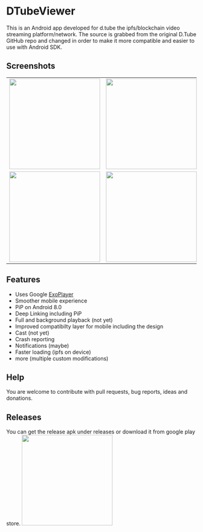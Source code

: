 # DTubeViewer

This is an Android app developed for d.tube the ipfs/blockchain video streaming platform/network. The source is grabbed from the original D.Tube GitHub repo and changed in order to make it more compatible and easier to use with Android SDK.

## Screenshots
<table>
<tr>
  <td><img width="240" src="https://i.imgur.com/wYqZFPU.jpg"></img></td>
  <td><img width="240" src="https://i.imgur.com/iejmB5g.jpg"></img></td>
  <td><img width="240" src="https://i.imgur.com/e9QCSiC.jpg"></img></td>
</tr>
<tr>
  <td><img width="240" src="https://i.imgur.com/sCNRhKR.jpg"></img></td>
  <td><img width="240" src="https://i.imgur.com/lAggeId.jpg"></img></td>
</tr>
</table>

## Features
* Uses Google <a href="https://github.com/google/ExoPlayer">ExoPlayer</a>
* Smoother mobile experience
* PiP on Android 8.0
* Deep Linking including PiP
* Full and background playback (not yet)
* Improved compatibilty layer for mobile
including the design
* Cast (not yet)
* Crash reporting
* Notifications (maybe)
* Faster loading (ipfs on device)
* more (multiple custom modifications)

## Help
You are welcome to contribute with pull requests, bug reports, ideas and donations.

## Releases
You can get the release apk under releases or download it from google play store.
<a target="_blank" href="https://play.google.com/store/apps/details?id=pro.bostrot.dtubeviewer"><img width="240" src="https://play.google.com/intl/en_us/badges/images/generic/en_badge_web_generic.png"></img></a>
